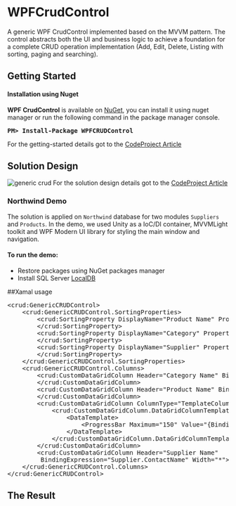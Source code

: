 # WPFCrudControl
A generic WPF CrudControl implemented based on the MVVM pattern. The control abstracts both the UI and business logic to achieve a foundation for a complete CRUD operation implementation (Add, Edit, Delete, Listing with sorting, paging and searching).

<h2>Getting Started</h2>

<h4>Installation using Nuget&nbsp;</h4>

<p><strong>WPF CrudControl</strong> is available on <a href="https://www.nuget.org/packages/WPFCRUDControl" target="_blank">NuGet</a>, you can install it using nuget manager or run the following command in the package manager console.</p>

<pre class="notranslate" id="pre201990" lang="text" style="margin-removed 0px;">
<b>PM&gt; Install-Package WPFCRUDControl</b></pre>
For the getting-started details got to the <a href="https://www.codeproject.com/articles/1118762/generic-wpf-crud-control-getting-started">CodeProject Article</a>
<h2>Solution Design</h2>

![generic crud](https://cloud.githubusercontent.com/assets/20560529/20644254/3665bb8e-b437-11e6-90e9-4ecbb0565e5f.png)
For the solution design details got to the <a href="https://www.codeproject.com/Articles/1042837/Generic-WPF-CRUD-Control-Solution-Design">CodeProject Article</a>
<h3>Northwind Demo</h3>

<p>The solution is applied on <code>Northwind</code> database for two modules <code>Suppliers</code> and <code>Products</code>. In the demo, we used Unity as a IoC/DI container, MVVMLight toolkit and WPF Modern UI library for styling the main window and navigation.</p>

<h4>To run the demo:</h4>

<ul>
	<li>Restore packages using NuGet packages manager</li>
	<li>Install SQL Server <a href="https://www.microsoft.com/en-us/download/details.aspx?id=29062" target="_blank">LocalDB</a></li>
</ul>

##Xamal usage

<pre lang="xml">
&lt;crud:GenericCRUDControl&gt;
    &lt;crud:GenericCRUDControl.SortingProperties&gt;
        &lt;crud:SortingProperty DisplayName=&quot;Product Name&quot; PropertyPath=&quot;ProductName&quot;&gt;
        &lt;/crud:SortingProperty&gt;
        &lt;crud:SortingProperty DisplayName=&quot;Category&quot; PropertyPath=&quot;Category.CategoryName&quot;&gt;
        &lt;/crud:SortingProperty&gt;
        &lt;crud:SortingProperty DisplayName=&quot;Supplier&quot; PropertyPath=&quot;Supplier.ContactName&quot;&gt;
        &lt;/crud:SortingProperty&gt;
    &lt;/crud:GenericCRUDControl.SortingProperties&gt;
    &lt;crud:GenericCRUDControl.Columns&gt;
        &lt;crud:CustomDataGridColumn Header=&quot;Category Name&quot; BindingExpression=&quot;Category.CategoryName&quot;&gt;
        &lt;/crud:CustomDataGridColumn&gt;
        &lt;crud:CustomDataGridColumn Header=&quot;Product Name&quot; BindingExpression=&quot;ProductName&quot;&gt;
        &lt;/crud:CustomDataGridColumn&gt;
        &lt;crud:CustomDataGridColumn ColumnType=&quot;TemplateColumn&quot; Header=&quot;Stock&quot;&gt;
            &lt;crud:CustomDataGridColumn.DataGridColumnTemplate&gt;
                &lt;DataTemplate&gt;
                    &lt;ProgressBar Maximum=&quot;150&quot; Value=&quot;{Binding UnitsInStock}&quot;&gt;&lt;/ProgressBar&gt;
                &lt;/DataTemplate&gt;
            &lt;/crud:CustomDataGridColumn.DataGridColumnTemplate&gt;
        &lt;/crud:CustomDataGridColumn&gt;
        &lt;crud:CustomDataGridColumn Header=&quot;Supplier Name&quot; 
         BindingExpression=&quot;Supplier.ContactName&quot; Width=&quot;*&quot;&gt;&lt;/crud:CustomDataGridColumn&gt;
    &lt;/crud:GenericCRUDControl.Columns&gt;
&lt;/crud:GenericCRUDControl&gt;</pre>

<h2>The Result</h2>
